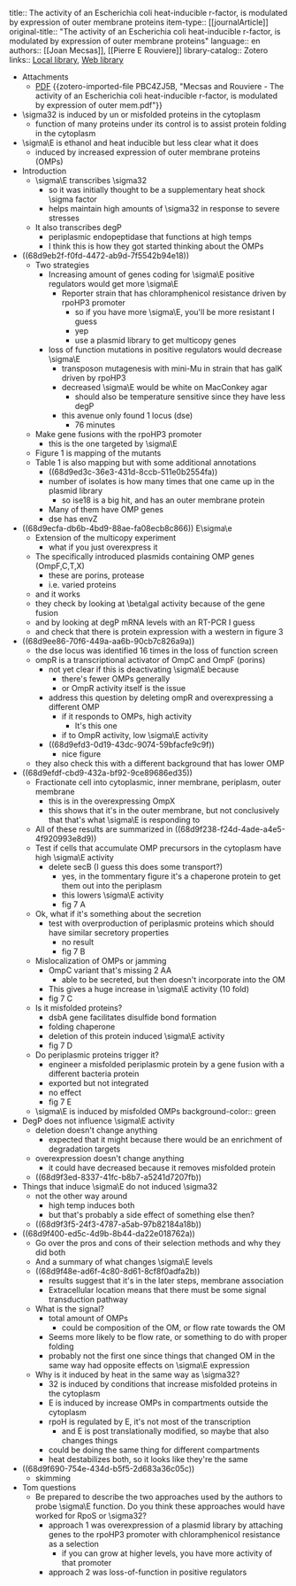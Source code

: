 title:: The activity of an Escherichia coli heat-inducible r-factor, is modulated by expression of outer membrane proteins
item-type:: [[journalArticle]]
original-title:: "The activity of an Escherichia coli heat-inducible r-factor, is modulated by expression of outer membrane proteins"
language:: en
authors:: [[Joan Mecsas]], [[Pierre E Rouviere]]
library-catalog:: Zotero
links:: [Local library](zotero://select/library/items/XUBHGRZF), [Web library](https://www.zotero.org/users/6106196/items/XUBHGRZF)

- Attachments
	- [PDF](zotero://select/library/items/PBC4ZJ5B) {{zotero-imported-file PBC4ZJ5B, "Mecsas and Rouviere - The activity of an Escherichia coli heat-inducible r-factor, is modulated by expression of outer mem.pdf"}}
- \sigma32 is induced by un or misfolded proteins in the cytoplasm
	- function of many proteins under its control is to assist protein folding in the cytoplasm
- \sigma\E is ethanol and heat inducible but less clear what it does
	- induced by increased expression of outer membrane proteins (OMPs)
- Introduction
	- \sigma\E transcribes \sigma32
		- so it was initially thought to be a supplementary heat shock \sigma factor
		- helps maintain high amounts of \sigma32 in response to severe stresses
	- It also transcribes degP
		- periplasmic endopeptidase that functions at high temps
		- I think this is how they got started thinking about the OMPs
- ((68d9eb2f-f0fd-4472-ab9d-7f5542b94e18))
	- Two strategies
		- Increasing amount of genes coding for \sigma\E positive regulators would get more \sigma\E
			- Reporter strain that has chloramphenicol resistance driven by rpoHP3 promoter
				- so if you have more \sigma\E, you'll be more resistant I guess
				- yep
				- use a plasmid library to get multicopy genes
		- loss of function mutations in positive regulators would decrease \sigma\E
			- transposon mutagenesis with mini-Mu in strain that has galK driven by rpoHP3
			- decreased \sigma\E would be white on MacConkey agar
				- should also be temperature sensitive since they have less degP
			- this avenue only found 1 locus (dse)
				- 76 minutes
	- Make gene fusions with the rpoHP3 promoter
		- this is the one targeted by \sigma\E
	- Figure 1 is mapping of the mutants
	- Table 1 is also mapping but with some additional annotations
		- ((68d9ed3c-36e3-431d-8ccb-511e0b2554fa))
		- number of isolates is how many times that one came up in the plasmid library
			- so ise18 is a big hit, and has an outer membrane protein
		- Many of them have OMP genes
		- dse has envZ
- ((68d9ecfa-db6b-4bd9-88ae-fa08ecb8c866)) E\sigma\e
	- Extension of the multicopy experiment
		- what if you just overexpress it
	- The specifically introduced plasmids containing OMP genes (OmpF,C,T,X)
		- these are porins, protease
		- i.e. varied proteins
	- and it works
	- they check by looking at \beta\gal activity because of the gene fusion
	- and by looking at degP mRNA levels with an RT-PCR I guess
	- and check that there is protein expression with a western in figure 3
- ((68d9ee86-70f6-449a-aa6b-90cb7c826a9a))
	- the dse locus was identified 16 times in the loss of function screen
	- ompR is a transcriptional activator of OmpC and OmpF (porins)
		- not yet clear if this is deactivating \sigma\E because
			- there's fewer OMPs generally
			- or OmpR activity itself is the issue
		- address this question by deleting ompR and overexpressing a different OMP
			- if it responds to OMPs, high activity
				- It's this one
			- if to OmpR activity, low \sigma\E activity
		- ((68d9efd3-0d19-43dc-9074-59bfacfe9c9f))
			- nice figure
	- they also check this with a different background that has lower OMP
- ((68d9efdf-cbd9-432a-bf92-9ce89686ed35))
	- Fractionate cell into cytoplasmic, inner membrane, periplasm, outer membrane
		- this is in the overexpressing OmpX
		- this shows that it's in the outer membrane, but not conclusively that that's what \sigma\E is responding to
	- All of these results are summarized in ((68d9f238-f24d-4ade-a4e5-4f920993e8d9))
	- Test if cells that accumulate OMP precursors in the cytoplasm have high \sigma\E activity
		- delete secB (I guess this does some transport?)
			- yes, in the tommentary figure it's a chaperone protein to get them out into the periplasm
			- this lowers \sigma\E activity
			- fig 7 A
	- Ok, what if it's something about the secretion
		- test with overproduction of periplasmic proteins which should have similar secretory properties
			- no result
			- fig 7 B
	- Mislocalization of OMPs or jamming
		- OmpC variant that's missing 2 AA
			- able to be secreted, but then doesn't incorporate into the OM
		- This gives a huge increase in \sigma\E activity (10 fold)
		- fig 7 C
	- Is it misfolded proteins?
		- dsbA gene facilitates disulfide bond formation
		- folding chaperone
		- deletion of this protein induced \sigma\E activity
		- fig 7 D
	- Do periplasmic proteins trigger it?
		- engineer a misfolded periplasmic protein by a gene fusion with a different bacteria protein
		- exported but not integrated
		- no effect
		- fig 7 E
	- \sigma\E is induced by misfolded OMPs
	  background-color:: green
- DegP does not influence \sigma\E activity
	- deletion doesn't change anything
		- expected that it might because there would be an enrichment of degradation targets
	- overexpression doesn't change anything
		- it could have decreased because it removes misfolded protein
	- ((68d9f3ed-8337-41fc-b8b7-a5241d7207fb))
- Things that induce \sigma\E do not induced \sigma32
	- not the other way around
		- high temp induces both
		- but that's probably a side effect of something else then?
	- ((68d9f3f5-24f3-4787-a5ab-97b82184a18b))
- ((68d9f400-ed5c-4d9b-8b44-da22e018762a))
	- Go over the pros and cons of their selection methods and why they did both
	- And a summary of what changes \sigma\E levels
	- ((68d9f48e-ad6f-4c80-8d61-8cf8f0adfa2b))
		- results suggest that it's in the later steps, membrane association
		- Extracellular location means that there must be some signal transduction pathway
	- What is the signal?
		- total amount of OMPs
			- could be composition of the OM, or flow rate towards the OM
		- Seems more likely to be flow rate, or something to do with proper folding
		- probably not the first one since things that changed OM in the same way had opposite effects on \sigma\E expression
	- Why is it induced by heat in the same way as \sigma32?
		- 32 is induced by conditions that increase misfolded proteins in the cytoplasm
		- E is induced by increase OMPs in compartments outside the cytoplasm
		- rpoH is regulated by E, it's not most of the transcription
			- and E is post translationally modified, so maybe that also changes things
		- could be doing the same thing for different compartments
		- heat destabilizes both, so it looks like they're the same
- ((68d9f690-754e-434d-b5f5-2d683a36c05c))
	- skimming
- Tom questions
	- Be prepared to describe the two approaches used by the authors to probe \sigma\E function. Do you think these approaches would have worked for RpoS or \sigma32?
		- approach 1 was overexpression of a plasmid library by attaching genes to the rpoHP3 promoter with chloramphenicol resistance as a selection
			- if you can grow at higher levels, you have more activity of that promoter
		- approach 2 was loss-of-function in positive regulators